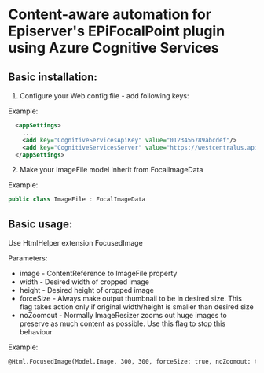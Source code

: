 # Content-aware automation for Episerver's EPiFocalPoint plugin using Azure Cognitive Services

## Basic installation:

1. Configure your Web.config file - add following keys:

Example:

```xml
  <appSettings>
    ...
    <add key="CognitiveServicesApiKey" value="0123456789abcdef"/>
    <add key="CognitiveServicesServer" value="https://westcentralus.api.cognitive.microsoft.com"/>
  </appSettings>
```

2. Make your ImageFile model inherit from FocalImageData

Example:

```csharp
public class ImageFile : FocalImageData
```

## Basic usage:

Use HtmlHelper extension FocusedImage

Parameters:

- image - ContentReference to ImageFile property
- width - Desired width of cropped image
- height - Desired height of cropped image
- forceSize - Always make output thumbnail to be in desired size. This flag  takes action only if original width/height is smaller than desired size
- noZoomout - Normally ImageResizer zooms out huge images to preserve as much content as possible. Use this flag to stop this behaviour

Example:

```html
@Html.FocusedImage(Model.Image, 300, 300, forceSize: true, noZoomout: true)
```